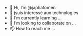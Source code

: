 - 👋 Hi, I’m @japhafomen
- 👀 jsuis interessé aux technologies
- 🌱 I’m currently learning ...
- 💞️ I’m looking to collaborate on ...
- 📫 How to reach me ...

<!---
japhafomen/japhafomen is a ✨ special ✨ repository because its `README.md` (this file) appears on your GitHub profile.
You can click the Preview link to take a look at your changes.
--->
